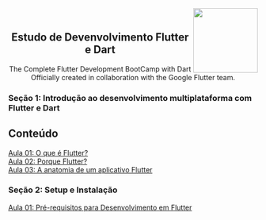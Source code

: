 <div align="center">
<a href="https://github.com/oliveiradg" target="_blank"><img align="right" height="130" src="https://cdn.jsdelivr.net/gh/devicons/devicon/icons/flutter/flutter-original.svg" /></a>
<br>
<h2>Estudo de Devenvolvimento Flutter e Dart</h2>
<p>The Complete Flutter Development BootCamp with Dart <br>
Officially created in collaboration with the Google Flutter team.</p>
</div>

<h3>Seção 1: Introdução ao desenvolvimento multiplataforma com Flutter e Dart</h3>
<div id="conteudo" align="justify">

## Conteúdo
     
<a href="#aula01">Aula 01: O que é Flutter?</a><br>
<a href="#aula01">Aula 02: Porque Flutter?</a><br>
<a href="#aula01">Aula 03: A anatomia de um aplicativo Flutter</a><br>

<h3>Seção 2: Setup e Instalação</h3>

<a href="#aula01">Aula 01: Pré-requisitos para Desenvolvimento em Flutter</a><br>